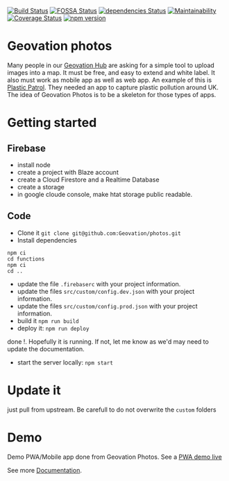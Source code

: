 [![Build Status](https://travis-ci.org/Geovation/photos.svg?branch=master)](https://travis-ci.org/Geovation/photos)
[![FOSSA Status](https://app.fossa.io/api/projects/git%2Bgithub.com%2FGeovation%2Fphotos.svg?type=shield)](https://app.fossa.io/projects/git%2Bgithub.com%2FGeovation%2Fphotos?ref=badge_shield)
[![dependencies Status](https://david-dm.org/geovation/photos/status.svg)](https://david-dm.org/geovation/photos)
[![Maintainability](https://api.codeclimate.com/v1/badges/f18dd7329321d93cbabb/maintainability)](https://codeclimate.com/github/Geovation/photos/maintainability)
[![Coverage Status](https://coveralls.io/repos/github/Geovation/photos/badge.svg)](https://coveralls.io/github/Geovation/photos)
[![npm version](https://badge.fury.io/js/geovation-photos.svg)](https://badge.fury.io/js/geovation-photos)

# Geovation photos

Many people in our [Geovation Hub](https://geovation.uk/hub) are asking for a simple tool to upload images into a map. It must be free, and easy to extend and white label. It also must work as mobile app as well as web app. An example of this is [Plastic Patrol](https://www.plasticpatrol.co.uk/). They needed an app to capture plastic pollution around UK.
The idea of Geovation Photos is to be a skeleton for those types of apps.

# Getting started

## Firebase

- install node
- create a project with Blaze account
- create a Cloud Firestore and a Realtime Database
- create a storage
- in google cloude console, make htat storage public readable.

## Code

- Clone it `git clone git@github.com:Geovation/photos.git`
- Install dependencies

```
npm ci
cd functions
npm ci
cd ..
```

- update the file `.firebaserc` with your project information.
- update the files `src/custom/config.dev.json` with your project information.
- update the files `src/custom/config.prod.json` with your project information.
- build it `npm run build`
- deploy it: `npm run deploy`

done !. Hopefully it is running. If not, let me know as we'd may need to update the documentation.

- start the server locally: `npm start`

# Update it

just pull from upstream. Be carefull to do not overwrite the `custom` folders

# Demo

Demo PWA/Mobile app done from Geovation Photos. See a [PWA demo live](https://photos-demo-d4b14.web.app)

See more [Documentation](./doc/).
